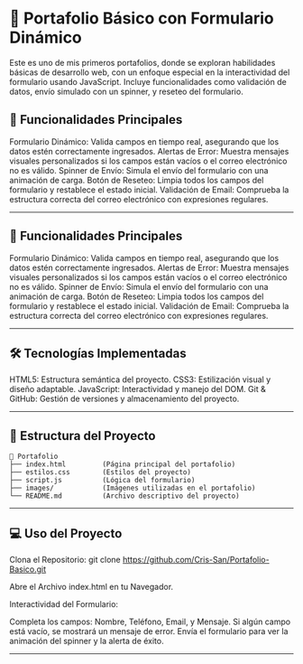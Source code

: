# 🌟 Portafolio Básico con Formulario Dinámico
Este es uno de mis primeros portafolios, donde se exploran habilidades básicas de desarrollo web, con un enfoque especial en la interactividad del formulario usando JavaScript. Incluye funcionalidades como validación de datos, envío simulado con un spinner, y reseteo del formulario.

## 🚀 Funcionalidades Principales
Formulario Dinámico:
Valida campos en tiempo real, asegurando que los datos estén correctamente ingresados.
Alertas de Error:
Muestra mensajes visuales personalizados si los campos están vacíos o el correo electrónico no es válido.
Spinner de Envío:
Simula el envío del formulario con una animación de carga.
Botón de Reseteo:
Limpia todos los campos del formulario y restablece el estado inicial.
Validación de Email:
Comprueba la estructura correcta del correo electrónico con expresiones regulares.

---

## 🚀 Funcionalidades Principales
Formulario Dinámico:
Valida campos en tiempo real, asegurando que los datos estén correctamente ingresados.
Alertas de Error:
Muestra mensajes visuales personalizados si los campos están vacíos o el correo electrónico no es válido.
Spinner de Envío:
Simula el envío del formulario con una animación de carga.
Botón de Reseteo:
Limpia todos los campos del formulario y restablece el estado inicial.
Validación de Email:
Comprueba la estructura correcta del correo electrónico con expresiones regulares.

---

## 🛠️ Tecnologías Implementadas
HTML5: Estructura semántica del proyecto.
CSS3: Estilización visual y diseño adaptable.
JavaScript: Interactividad y manejo del DOM.
Git & GitHub: Gestión de versiones y almacenamiento del proyecto.

---

## 📂 Estructura del Proyecto
```plaintext
📁 Portafolio
├── index.html         (Página principal del portafolio)
├── estilos.css        (Estilos del proyecto)
├── script.js          (Lógica del formulario)
├── images/            (Imágenes utilizadas en el portafolio)
└── README.md          (Archivo descriptivo del proyecto)
```
---

## 💻 Uso del Proyecto
Clona el Repositorio: git clone https://github.com/Cris-San/Portafolio-Basico.git

Abre el Archivo index.html en tu Navegador.

Interactividad del Formulario:

Completa los campos: Nombre, Teléfono, Email, y Mensaje.
Si algún campo está vacío, se mostrará un mensaje de error.
Envía el formulario para ver la animación del spinner y la alerta de éxito.

---
